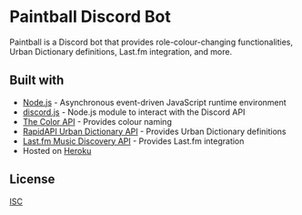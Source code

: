 # Paintball Discord Bot

Paintball is a Discord bot that provides role-colour-changing functionalities, Urban Dictionary definitions, Last.fm integration, and more.

## Built with
- [Node.js](https://nodejs.org/en/docs/) - Asynchronous event-driven JavaScript runtime environment
- [discord.js](https://discord.js.org/#/docs/discord.js/stable/general/welcome) - Node.js module to interact with the Discord API
- [The Color API](https://www.thecolorapi.com/docs) - Provides colour naming
- [RapidAPI Urban Dictionary API](https://rapidapi.com/community/api/urban-dictionary) - Provides Urban Dictionary definitions
- [Last.fm Music Discovery API](https://www.last.fm/api/intro) - Provides Last.fm integration
- Hosted on [Heroku](https://www.heroku.com/)

## License
[ISC](https://www.isc.org/licenses/)
